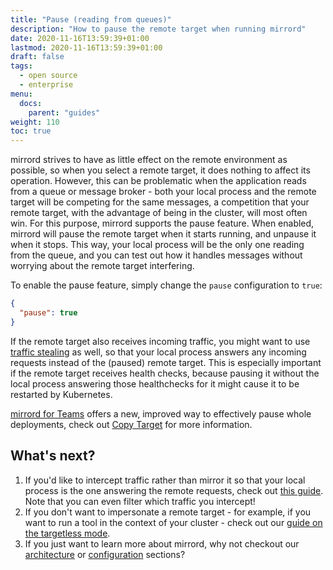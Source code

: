```yaml
---
title: "Pause (reading from queues)"
description: "How to pause the remote target when running mirrord"
date: 2020-11-16T13:59:39+01:00
lastmod: 2020-11-16T13:59:39+01:00
draft: false
tags:
  - open source
  - enterprise
menu:
  docs:
    parent: "guides"
weight: 110
toc: true
---
```


mirrord strives to have as little effect on the remote environment as possible, so when you select a remote target, it does nothing to affect its operation. However, this can be problematic when the application reads from a queue or message broker - both your local process and the remote target will be competing for the same messages, a competition that your remote target, with the advantage of being in the cluster, will most often win.
For this purpose, mirrord supports the pause feature. When enabled, mirrord will pause the remote target when it starts running, and unpause it when it stops. This way, your local process will be the only one reading from the queue, and you can test out how it handles messages without worrying about the remote target interfering.

To enable the pause feature, simply change the `pause` configuration to `true`:

```json
{
  "pause": true
}
```

If the remote target also receives incoming traffic, you might want to use [traffic stealing](/docs/guides/steal) as well, so that your local process answers any incoming requests instead of the (paused) remote target. This is especially important if the remote target receives health checks, because pausing it without the local process answering those healthchecks for it might cause it to be restarted by Kubernetes.

[mirrord for Teams](/docs/teams/introduction/) offers a new, improved way to effectively pause whole deployments,
check out [Copy Target](/docs/teams/copy-target/) for more information.

## What's next?
1. If you'd like to intercept traffic rather than mirror it so that your local process is the one answering the remote requests, check out [this guide](/docs/guides/steal/). Note that you can even filter which traffic you intercept!
2. If you don't want to impersonate a remote target - for example, if you want to run a tool in the context of your cluster - check out our [guide on the targetless mode](/docs/guides/targetless/).
3. If you just want to learn more about mirrord, why not checkout our [architecture](/docs/overview/architecture/) or [configuration](/docs/overview/configuration/) sections?
